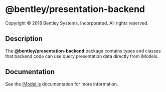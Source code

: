 ﻿# @bentley/presentation-backend

Copyright © 2018 Bentley Systems, Incorporated. All rights reserved.

## Description

The __@bentley/presentation-backend__ package contains types and classes that backend code
can use query presentation data directly from iModels.

## Documentation

See the [iModel.js](https://www.imodeljs.org) documentation for more information.
